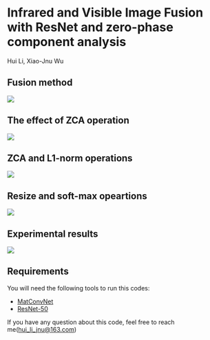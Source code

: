 # Infrared and Visible Image Fusion with ResNet and zero-phase component analysis
Hui Li, Xiao-Jnu Wu

## Fusion method
![](https://github.com/exceptionLi/imagefusion_resnet50/blob/master/figures/framework.png)

## The effect of ZCA operation
![](https://github.com/exceptionLi/imagefusion_resnet50/blob/master/figures/zca_operation.png)

## ZCA and L1-norm operations
![](https://github.com/exceptionLi/imagefusion_resnet50/blob/master/figures/zca_l1norm.png)

## Resize and soft-max opeartions
![](https://github.com/exceptionLi/imagefusion_resnet50/blob/master/figures/soft_max.png)


## Experimental results
![](https://github.com/exceptionLi/imagefusion_resnet50/blob/master/figures/results.png)

## Requirements
You will need the following tools to run this codes:
- [MatConvNet](http://www.vlfeat.org/matconvnet/)
- [ResNet-50](http://www.vlfeat.org/matconvnet/pretrained/)


If you have any question about this code, feel free to reach me(hui_li_jnu@163.com) 
